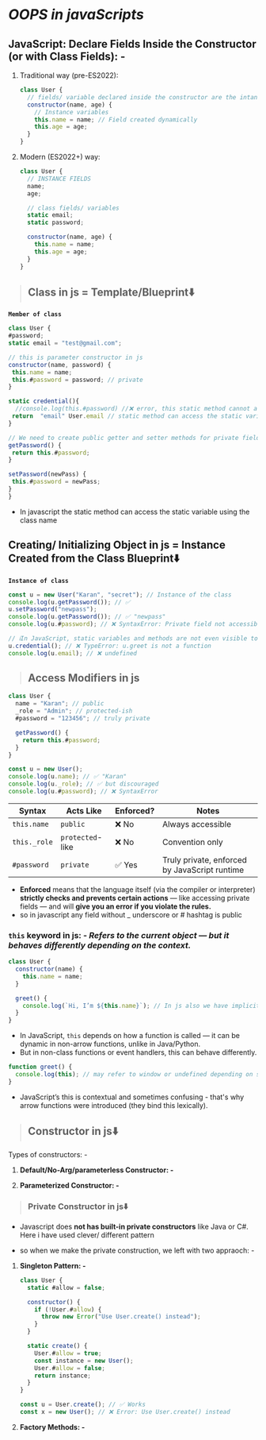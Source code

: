 # **_OOPS in javaScripts_**

## **JavaScript: Declare Fields Inside the Constructor (or with Class Fields): -**

1. Traditional way (pre-ES2022):

   ```javascript
   class User {
     // fields/ variable declared inside the constructor are the intance variable
     constructor(name, age) {
       // Instance variables
       this.name = name; // Field created dynamically
       this.age = age;
     }
   }
   ```

2. Modern (ES2022+) way:

   ```javascript
   class User {
     // INSTANCE FIELDS
     name;
     age;

     // class fields/ variables
     static email;
     static password;

     constructor(name, age) {
       this.name = name;
       this.age = age;
     }
   }
   ```

> ## **Class in js = Template/Blueprint⬇️**

**`Member of class`**

```javascript
class User {
#password;
static email = "test@gmail.com";

// this is parameter constructor in js
constructor(name, password) {
 this.name = name;
 this.#password = password; // private
}

static credential(){
  //console.log(this.#password) //❌ error, this static method cannot access the instance/ non-static variable like in this example here is password variable
 return  "email" User.email // static method can access the static variable using the class name
}

// We need to create public getter and setter methods for private fields (variables) in order to access and modify their values from outside the class(using instance)
getPassword() {
 return this.#password;
}

setPassword(newPass) {
 this.#password = newPass;
}
}
```

- In javascript the static method can access the static variable using the class name

## **Creating/ Initializing Object in js = Instance Created from the Class Blueprint⬇️**

**`Instance of class`**

```javascript
const u = new User("Karan", "secret"); // Instance of the class
console.log(u.getPassword()); // ✅
u.setPassword("newpass");
console.log(u.getPassword()); // ✅ "newpass"
console.log(u.#password); // ❌ SyntaxError: Private field not accessible

// ℹ️In JavaScript, static variables and methods are not even visible to the instance.⬇️
u.credential(); // ❌ TypeError: u.greet is not a function
console.log(u.email); // ❌ undefined
```

> ## **Access Modifiers in js**

```javascript
class User {
  name = "Karan"; // public
  _role = "Admin"; // protected-ish
  #password = "123456"; // truly private

  getPassword() {
    return this.#password;
  }
}

const u = new User();
console.log(u.name); // ✅ "Karan"
console.log(u._role); // ✅ but discouraged
console.log(u.#password); // ❌ SyntaxError
```

| Syntax       | Acts Like        | Enforced? | Notes                                         |
| ------------ | ---------------- | --------- | --------------------------------------------- |
| `this.name`  | `public`         | ❌ No     | Always accessible                             |
| `this._role` | `protected`-like | ❌ No     | Convention only                               |
| `#password`  | `private`        | ✅ Yes    | Truly private, enforced by JavaScript runtime |

- **Enforced** means that the language itself (via the compiler or interpreter) **strictly checks and prevents certain actions** — like accessing private fields — and will **give you an error if you violate the rules.**
- so in javascript any field without \_ underscore or # hashtag is public

### **`this`** keyword in js: - _Refers to the current object — but it behaves differently depending on the context._

```javascript
class User {
  constructor(name) {
    this.name = name;
  }

  greet() {
    console.log(`Hi, I’m ${this.name}`); // In js also we have implicit this in non-static method
  }
}
```

- In JavaScript, `this` depends on how a function is called — it can be dynamic in non-arrow functions, unlike in Java/Python.
- But in non-class functions or event handlers, this can behave differently.

```javascript
function greet() {
  console.log(this); // may refer to window or undefined depending on strict mode
}
```

- JavaScript’s this is contextual and sometimes confusing - that's why arrow functions were introduced (they bind this lexically).

> ## **Constructor in js⬇️**

Types of constructors: -

1. **Default/No-Arg/parameterless Constructor: -**

2. **Parameterized Constructor: -**

> ### Private Constructor in js⬇️

- Javascript does **not has built-in private constructors** like Java or C#. Here i have used clever/ different pattern

- so when we make the private construction, we left with two appraoch: -

1. **Singleton Pattern: -**

   ```javascript
   class User {
     static #allow = false;

     constructor() {
       if (!User.#allow) {
         throw new Error("Use User.create() instead");
       }
     }

     static create() {
       User.#allow = true;
       const instance = new User();
       User.#allow = false;
       return instance;
     }
   }
   ```

   ```javascript
   const u = User.create(); // ✅ Works
   const x = new User(); // ❌ Error: Use User.create() instead
   ```

2. **Factory Methods: -**
